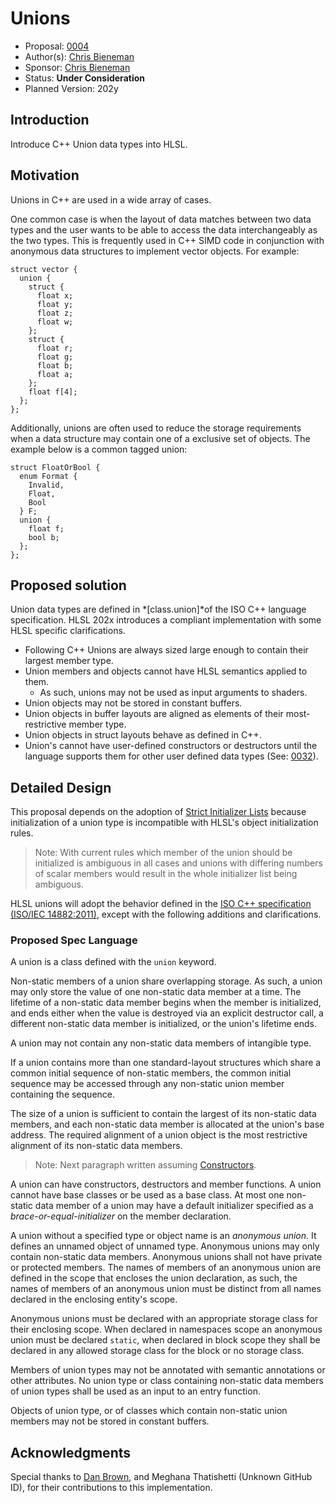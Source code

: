 # Unions

* Proposal: [0004](0004-unions.md)
* Author(s): [Chris Bieneman](https://github.com/llvm-beanz)
* Sponsor: [Chris Bieneman](https://github.com/llvm-beanz)
* Status: **Under Consideration**
* Planned Version: 202y

## Introduction

Introduce C++ Union data types into HLSL.

## Motivation

Unions in C++ are used in a wide array of cases.

One common case is when the layout of data matches between two data types and
the user wants to be able to access the data interchangeably as the two types.
This is frequently used in C++ SIMD code in conjunction with anonymous data
structures to implement vector objects. For example:

```
struct vector {
  union {
    struct {
      float x;
      float y;
      float z;
      float w;
    };
    struct {
      float r;
      float g;
      float b;
      float a;
    };
    float f[4];
  };
};
```

Additionally, unions are often used to reduce the storage requirements when a
data structure may contain one of a exclusive set of objects. The example below
is a common tagged union:

```
struct FloatOrBool {
  enum Format {
    Invalid,
    Float,
    Bool
  } F;
  union {
    float f;
    bool b;
  };
};
```

## Proposed solution

Union data types are defined in *\[class.union\]*of the ISO C++ language
specification. HLSL 202x introduces a compliant implementation with some HLSL
specific clarifications.

* Following C++ Unions are always sized large enough to contain their largest
  member type.
* Union members and objects cannot have HLSL semantics applied to them.
  * As such, unions may not be used as input arguments to shaders.
* Union objects may not be stored in constant buffers.
* Union objects in buffer layouts are aligned as elements of their
  most-restrictive member type.
* Union objects in struct layouts behave as defined in C++.
* Union's cannot have user-defined constructors or destructors until the
  language supports them for other user defined data types (See:
  [0032](0032-constructors.md)).

## Detailed Design

This proposal depends on the adoption of [Strict Initializer
Lists](0005-strict-initializer-lists.md) because initialization of a union type
is incompatible with HLSL's object initialization rules.

> Note: With current rules which member of the union should be initialized is
> ambiguous in all cases and unions with differing numbers of scalar members
> would result in the whole initializer list being ambiguous.

HLSL unions will adopt the behavior defined in the [ISO C++ specification
(ISO/IEC 14882:2011)](https://timsong-cpp.github.io/cppwp/n3337/class.union),
except with the following additions and clarifications.

### Proposed Spec Language

A union is a class defined with the `union` keyword.

Non-static members of a union share overlapping storage. As such, a union may
only store the value of one non-static data member at a time. The lifetime of a
non-static data member begins when the member is initialized, and ends either
when the value is destroyed via an explicit destructor call, a different
non-static data member is initialized, or the union's lifetime ends.

A union may not contain any non-static data members of intangible type.

If a union contains more than one standard-layout structures which share a
common initial sequence of non-static members, the common initial sequence may
be accessed through any non-static union member containing the sequence.

The size of a union is sufficient to contain the largest of its non-static data
members, and each non-static data member is allocated at the union's base
address. The required alignment of a union object is the most restrictive
alignment of its non-static data members.

> Note: Next paragraph written assuming [Constructors](0032-constructors.md).

A union can have constructors, destructors and member functions. A union cannot
have base classes or be used as a base class. At most one non-static data member
of a union may have a default initializer specified as a
_brace-or-equal-initializer_ on the member declaration.

A union without a specified type or object name is an _anonymous union_. It
defines an unnamed object of unnamed type. Anonymous unions may only contain
non-static data members. Anonymous unions shall not have private or protected
members. The names of members of an anonymous union are defined in the scope
that encloses the union declaration, as such, the names of members of an
anonymous union must be distinct from all names declared in the enclosing
entity's scope.

Anonymous unions must be declared with an appropriate storage class for their
enclosing scope. When declared in namespaces scope an anonymous union must be
declared `static`, when declared in block scope they shall be declared in any
allowed storage class for the block or no storage class.

Members of union types may not be annotated with semantic annotations or other
attributes. No union type or class containing non-static data members of union
types shall be used as an input to an entry function.

Objects of union type, or of classes which contain non-static union members may
not be stored in constant buffers.

## Acknowledgments

Special thanks to [Dan Brown](https://github.com/danbrown-amd), and Meghana
Thatishetti (Unknown GitHub ID), for their contributions to this implementation.
